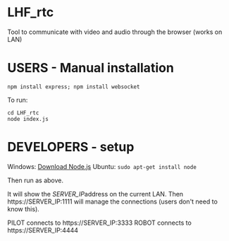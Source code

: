 # LHF_rtc
Tool to communicate with video and audio through the browser (works on LAN)

# USERS - Manual installation

```
npm install express; npm install websocket
```

To run:

```
cd LHF_rtc
node index.js
```

# DEVELOPERS - setup

Windows: [Download Node.js](https://nodejs.org/it/download/)
Ubuntu: `sudo apt-get install node`

Then run as above.

It will show the *SERVER_IP*address on the current LAN.
Then https://SERVER_IP:1111 will manage the connections (users don't need to know this).

PILOT connects to https://SERVER_IP:3333
ROBOT connects to https://SERVER_IP:4444

